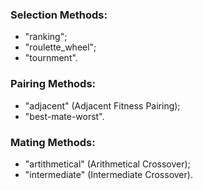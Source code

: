 ### Selection Methods:
- "ranking";
- "roulette_wheel";
- "tournment".

### Pairing Methods:
- "adjacent" (Adjacent Fitness Pairing);
- "best-mate-worst".

### Mating Methods:
- "artithmetical" (Arithmetical Crossover);
- "intermediate" (Intermediate Crossover).

